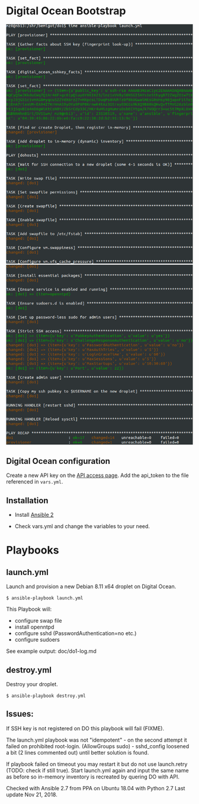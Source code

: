 Digital Ocean Bootstrap
=======================

![launch.yml playbook starts](/doc/do1-start.png?raw=true)
![launch.yml playbook finishes](/doc/do1-finish.png?raw=true)

Digital Ocean configuration
---------------------------

Create a new API key on the [API access page](https://cloud.digitalocean.com/api_access). 
Add the api_token to the file referenced in `vars.yml`.

Installation
------------

* Install [Ansible 2](http://docs.ansible.com/ansible/intro_installation.html)

* Check vars.yml and change the variables to your need.

Playbooks
=========

launch.yml
----------

Launch and provision a new Debian 8.11 x64 droplet on Digital Ocean.

```
$ ansible-playbook launch.yml
```

This Playbook will:

- configure swap file
- install openntpd
- configure sshd (PasswordAuthentication=no etc.)
- configure sudoers

See example output: doc/do1-log.md

destroy.yml
-----------

Destroy your droplet.

```
$ ansible-playbook destroy.yml
```

Issues:
-----

If SSH key is not registered on DO this playbook will fail (FIXME).

The launch.yml playbook was not "idempotent" - on the second attempt it failed on prohibited root-login.
(AllowGroups sudo) - sshd_config loosened a bit (2 lines commented out) until better solution is found.

If playbook failed on timeout you may restart it but do not use launch.retry (TODO: check if still true).
Start launch.yml again and input the same name as before so in-memory inventory is recreated by quering DO with API.

Checked with Ansible 2.7 from PPA on Ubuntu 18.04 with Python 2.7
Last update Nov 21, 2018.

